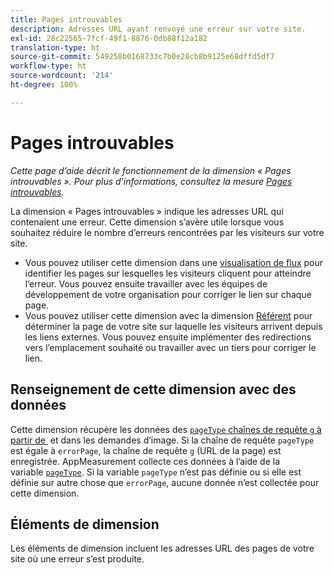 ```yaml
---
title: Pages introuvables
description: Adresses URL ayant renvoyé une erreur sur votre site.
exl-id: 28c22565-7fcf-49f1-8876-0db88f12a182
translation-type: ht
source-git-commit: 549258b0168733c7b0e28cb8b9125e68dffd5df7
workflow-type: ht
source-wordcount: '214'
ht-degree: 100%

---
```


# Pages introuvables

*Cette page d’aide décrit le fonctionnement de la dimension « Pages introuvables ». Pour plus d’informations, consultez la mesure [Pages introuvables](../metrics/pages-not-found.md).*

La dimension « Pages introuvables » indique les adresses URL qui contenaient une erreur. Cette dimension s’avère utile lorsque vous souhaitez réduire le nombre d’erreurs rencontrées par les visiteurs sur votre site.

* Vous pouvez utiliser cette dimension dans une [visualisation de flux](/help/analyze/analysis-workspace/visualizations/c-flow/flow.md) pour identifier les pages sur lesquelles les visiteurs cliquent pour atteindre l’erreur. Vous pouvez ensuite travailler avec les équipes de développement de votre organisation pour corriger le lien sur chaque page.
* Vous pouvez utiliser cette dimension avec la dimension [Référent](referrer.md) pour déterminer la page de votre site sur laquelle les visiteurs arrivent depuis les liens externes. Vous pouvez ensuite implémenter des redirections vers l’emplacement souhaité ou travailler avec un tiers pour corriger le lien.

## Renseignement de cette dimension avec des données

Cette dimension récupère les données des [`pageType` chaînes de requête `g` à partir de ](/help/implement/validate/query-parameters.md) et dans les demandes d’image. Si la chaîne de requête `pageType` est égale à `errorPage`, la chaîne de requête `g` (URL de la page) est enregistrée. AppMeasurement collecte ces données à l’aide de la variable [`pageType`](/help/implement/vars/page-vars/pagetype.md). Si la variable `pageType` n’est pas définie ou si elle est définie sur autre chose que `errorPage`, aucune donnée n’est collectée pour cette dimension.

## Éléments de dimension

Les éléments de dimension incluent les adresses URL des pages de votre site où une erreur s’est produite.
